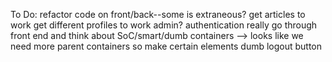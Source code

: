 To Do:
  refactor code on front/back--some is extraneous?
  get articles to work
  get different profiles to work
  admin?
  authentication
  really go through front end and think about SoC/smart/dumb containers
    --> looks like we need more parent containers so make certain elements dumb
  logout button
  
